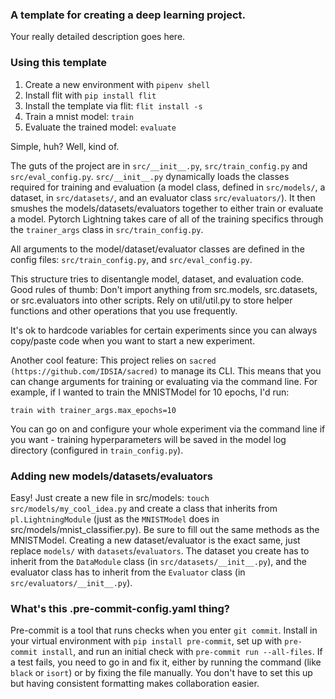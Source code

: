 ### A template for creating a deep learning project.

Your really detailed description goes here.

### Using this template
1. Create a new environment with ```pipenv shell```
2. Install flit with  ```pip install flit```
3. Install the template via flit: ```flit install -s```
4. Train a mnist model: ```train```
5. Evaluate the trained model: ```evaluate```

Simple, huh?
Well, kind of.

The guts of the project are in `src/__init__.py`, `src/train_config.py` and `src/eval_config.py`.
`src/__init__.py` dynamically loads the classes required for training and evaluation (a model class, defined in `src/models/`,
a dataset, in `src/datasets/`, and an evaluator class `src/evaluators/`). It then smushes the models/datasets/evaluators
together to either train or evaluate a model. Pytorch Lightning takes care of all of the training
specifics through the `trainer_args` class in `src/train_config.py`.

All arguments to the model/dataset/evaluator classes are defined in the config files: `src/train_config.py`, and `src/eval_config.py`.

This structure tries to disentangle model, dataset, and evaluation code. Good rules of thumb: Don't import anything from
src.models, src.datasets, or src.evaluators into other scripts. Rely on util/util.py to store helper functions and other
operations that you use frequently.

It's ok to hardcode variables for certain experiments since you can always copy/paste code when you want
to start a new experiment.

Another cool feature: This project relies on `sacred (https://github.com/IDSIA/sacred)` to manage its CLI.
This means that you can change arguments for training or evaluating via the command line. For example, if I wanted
to train the MNISTModel for 10 epochs, I'd run:
```shell
train with trainer_args.max_epochs=10
```
You can go on and configure your whole experiment via the command line if you want - training hyperparameters will
be saved in the model log directory (configured in `train_config.py`).

### Adding new models/datasets/evaluators

Easy! Just create a new file in src/models: `touch src/models/my_cool_idea.py` and create a class that inherits from
`pl.LightningModule` (just as the `MNISTModel` does in src/models/mnist_classifier.py). Be sure to fill out the same methods
as the MNISTModel.
Creating a new dataset/evaluator is the exact same, just replace `models/` with `datasets`/`evaluators`.
The dataset you create has to inherit from the `DataModule` class (in `src/datasets/__init__.py`), and the evaluator
class has to inherit from the `Evaluator` class (in `src/evaluators/__init__.py`).

### What's this .pre-commit-config.yaml thing?
Pre-commit is a tool that runs checks when you enter `git commit`. Install in your virtual environment with
`pip install pre-commit`, set up with `pre-commit install`, and run an initial check with `pre-commit run --all-files`.
If a test fails, you need to go in and fix it, either by running the command (like `black` or `isort`) or by fixing the file manually.
You don't have to set this up but having consistent formatting makes collaboration easier.
